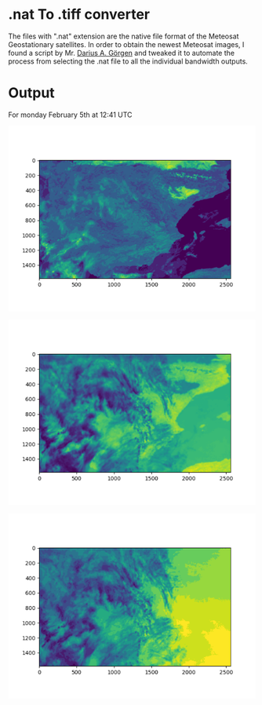 # .nat To .tiff converter

The files with ".nat" extension are the native file format of the Meteosat Geostationary satellites. In order to obtain the newest Meteosat images, I found a script by Mr. [Darius A. Görgen](https://www.dariusgoergen.com/contents/blog/2020-06-14-nat2tif/index.html) and tweaked it to automate the process from selecting the .nat file to all the individual bandwidth outputs.

# Output
For monday February 5th at 12:41 UTC


![12_41NA_HRV](12_41NA_HRV.png "HRV")

![12_41IR_087](12_41IR_087.png "IR")

![12_41WV_073](12_41WV_073.png "WV")

